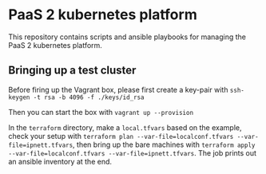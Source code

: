 PaaS 2 kubernetes platform
==========================

This repository contains scripts and ansible playbooks for managing the PaaS 2 kubernetes platform.

## Bringing up a test cluster

Before firing up the Vagrant box, please first create a key-pair with `ssh-keygen -t rsa -b 4096 -f ./keys/id_rsa`

Then you can start the box with `vagrant up --provision`

In the `terraform` directory, make a `local.tfvars` based on the
example, check your setup with `terraform plan --var-file=localconf.tfvars
--var-file=ipnett.tfvars`, then bring up the bare machines with
`terraform apply --var-file=localconf.tfvars
--var-file=ipnett.tfvars`. The job prints out an ansible inventory at
the end.
